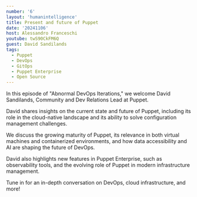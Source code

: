 ```yaml
---
number: '6'
layout: 'humanintelligence'
title: Present and future of Puppet
date: '20241106'
host: Alessandro Franceschi
youtube: twS90CkFM6Q
guest: David Sandilands
tags:
  - Puppet
  - DevOps
  - GitOps
  - Puppet Enterprise
  - Open Source
---
```

In this episode of "Abnormal DevOps Iterations," we welcome David Sandilands, Community and Dev Relations Lead at Puppet.

David shares insights on the current state and future of Puppet, including its role in the cloud-native landscape and its ability to solve configuration management challenges.

We discuss the growing maturity of Puppet, its relevance in both virtual machines and containerized environments, and how data accessibility and AI are shaping the future of DevOps.

David also highlights new features in Puppet Enterprise, such as observability tools, and the evolving role of Puppet in modern infrastructure management.

Tune in for an in-depth conversation on DevOps, cloud infrastructure, and more!